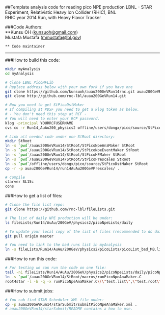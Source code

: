 ##Template analysis code for reading pico NPE production
LBNL - STAR Experiment, Relativistic Heavy Ion Collider (RHIC), BNL  
RHIC year 2014 Run, with Heavy Flavor Tracker
  
###Code Authors:  
    **Kunsu OH (kunsuoh@gmail.com)  
    Mustafa Mustafa (mmustafa@lbl.gov)  

    ** Code maintainer

- - -
###How to build this code:  
```bash
mkdir myAnalysis
cd myAnalysis

# Clone LBNL PicoHFLib
# Replace address below with your own fork if you have one
git clone https://github.com/kunsuoh/auau200GeVRun14rnc.git auau200GeVRun14
git clone http://github.com/rnc-lbl/auau200GeVRun14.git

# Now you need to get StPicoDstMaker
# If compiling at PDSF you need to get a klog token as below.
# - You don't need this step at RCF - 
# You will need to enter your RCF password.
klog -principal YOURRCFUSERNAME
cvs co -r Run14_AuAu200_physics2 offline/users/dongx/pico/source/StPicoDstMaker

# Link all needed code under one StRoot directory:
mkdir StRoot
ln -s `pwd`/auau200GeVRun14/StRoot/StPicoNpeAnaMaker StRoot
ln -s `pwd`/auau200GeVRun14/StRoot/StPicoNpeEventMaker StRoot
ln -s `pwd`/auau200GeVRun14/StRoot/StPicoHFMaker StRoot
ln -s `pwd`/auau200GeVRun14/StRoot/StPicoPrescales StRoot
ln -s `pwd`/offline/users/dongx/pico/source/StPicoDstMaker StRoot
cp -r -p auau200GeVRun14/run14AuAu200GeVPrescales/ .

# Compile
starver SL15c
cons
```

###How to get a list of files:  
```bash
# Clone the file list repo:
git clone https://github.com/rnc-lbl/fileLists.git

# The list of daily NPE production will be under:
ls fileLists/Run14/AuAu/200GeV/physics2/picoNpeLists/daily

# To update your local copy of the list of files (recommended to do daily):
git pull origin master

# You need to link to the bad runs list in myAnalysis
ln -s fileLists/Run14/AuAu/200GeV/physics2/picoLists/picoList_bad_MB.list
```

###How to run this code:  
```bash
# For testing we can run the code on one file:
tail -n1 fileLists/Run14/AuAu/200GeV/physics2/picoNpeLists/daily/picoNpeList_2015-05-20.list > test.list
ln -s `pwd`/auau200GeVRun14/StRoot/macros/runPicoNpeAnaMaker.C
root4star -l -b -q -x runPicoNpeAnaMaker.C\(\"test.list\",\"test.root\"\)
```

###How to submit jobs:
```bash
# You cah find STAR Scheduler XML file under:
cp -p auau200GeVRun14/starSubmit/submitPicoNpeAnaMaker.xml .
# auau200GeVRun14/starSubmit/README contains a how to use.
```
